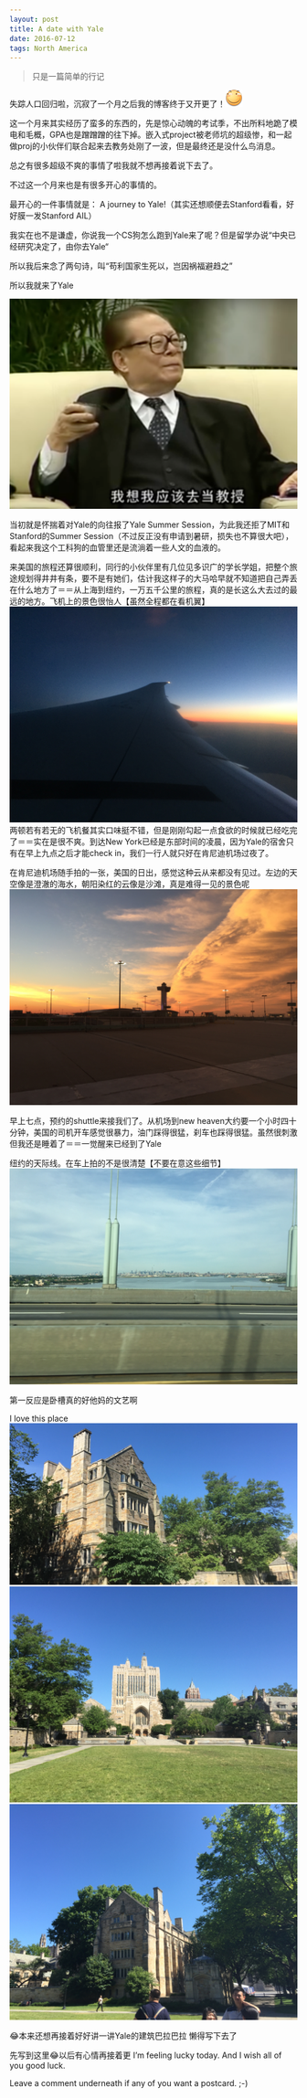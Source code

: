 ```yaml
---
layout: post
title: A date with Yale
date: 2016-07-12
tags: North America
---
```

> 只是一篇简单的行记

失踪人口回归啦，沉寂了一个月之后我的博客终于又开更了！![](/assets/emoji/huaji.png)


这一个月来其实经历了蛮多的东西的，先是惊心动魄的考试季，不出所料地跪了模电和毛概，GPA也是蹭蹭蹭的往下掉。嵌入式project被老师坑的超级惨，和一起做proj的小伙伴们联合起来去教务处刚了一波，但是最终还是没什么鸟消息。

总之有很多超级不爽的事情了啦我就不想再接着说下去了。

不过这一个月来也是有很多开心的事情的。

最开心的一件事情就是：
A journey to Yale!（其实还想顺便去Stanford看看，好好膜一发Stanford AIL）

我实在也不是谦虚，你说我一个CS狗怎么跑到Yale来了呢？但是留学办说“中央已经研究决定了，由你去Yale“

所以我后来念了两句诗，叫“苟利国家生死以，岂因祸福避趋之”

所以我就来了Yale

![](/assets/emoji/interesting_pics/zemin_professor.png)

当初就是怀揣着对Yale的向往报了Yale Summer Session，为此我还拒了MIT和Stanford的Summer Session（不过反正没有申请到暑研，损失也不算很大吧），看起来我这个工科狗的血管里还是流淌着一些人文的血液的。

来美国的旅程还算很顺利，同行的小伙伴里有几位见多识广的学长学姐，把整个旅途规划得井井有条，要不是有她们，估计我这样子的大马哈早就不知道把自己弄丢在什么地方了＝＝从上海到纽约，一万五千公里的旅程，真的是长这么大去过的最远的地方。飞机上的景色很怡人【虽然全程都在看机翼】
![](/assets/images/2016/yale/IMG_3806.JPG)
两顿若有若无的飞机餐其实口味挺不错，但是刚刚勾起一点食欲的时候就已经吃完了＝＝实在是很不爽。到达New York已经是东部时间的凌晨，因为Yale的宿舍只有在早上九点之后才能check in，我们一行人就只好在肯尼迪机场过夜了。

在肯尼迪机场随手拍的一张，美国的日出，感觉这种云从来都没有见过。左边的天空像是澄澈的海水，朝阳染红的云像是沙滩，真是难得一见的景色呢![](/assets/images/2016/yale/IMG_3811.JPG)

早上七点，预约的shuttle来接我们了。从机场到new heaven大约要一个小时四十分钟，美国的司机开车感觉很暴力，油门踩得很猛，刹车也踩得很猛。虽然很刺激但我还是睡着了＝＝一觉醒来已经到了Yale

纽约的天际线。在车上拍的不是很清楚【不要在意这些细节】
![](/assets/images/2016/yale/IMG_3813.JPG)


第一反应是卧槽真的好他妈的文艺啊

I love this place
![](/assets/images/2016/yale/IMG_3817.JPG)
![](/assets/images/2016/yale/IMG_3818.JPG)
![](/assets/images/2016/yale/IMG_3819.JPG)

😂本来还想再接着好好讲一讲Yale的建筑巴拉巴拉
懒得写下去了

先写到这里😂以后有心情再接着更
I’m feeling lucky today. And I wish all of you good luck.

Leave a comment underneath if any of you want a postcard. 
;-)





